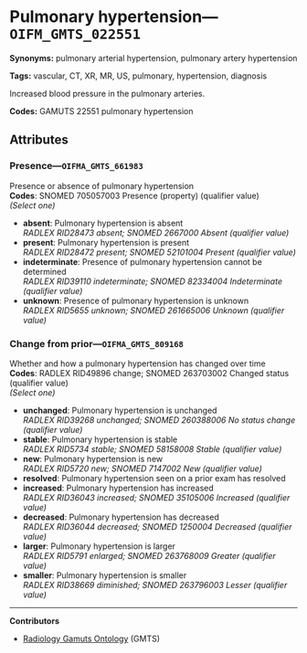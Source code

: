 # Pulmonary hypertension—`OIFM_GMTS_022551`

**Synonyms:** pulmonary arterial hypertension, pulmonary artery hypertension

**Tags:** vascular, CT, XR, MR, US, pulmonary, hypertension, diagnosis

Increased blood pressure in the pulmonary arteries.

**Codes:** GAMUTS 22551 pulmonary hypertension

## Attributes

### Presence—`OIFMA_GMTS_661983`

Presence or absence of pulmonary hypertension  
**Codes**: SNOMED 705057003 Presence (property) (qualifier value)  
*(Select one)*

- **absent**: Pulmonary hypertension is absent  
_RADLEX RID28473 absent; SNOMED 2667000 Absent (qualifier value)_
- **present**: Pulmonary hypertension is present  
_RADLEX RID28472 present; SNOMED 52101004 Present (qualifier value)_
- **indeterminate**: Presence of pulmonary hypertension cannot be determined  
_RADLEX RID39110 indeterminate; SNOMED 82334004 Indeterminate (qualifier value)_
- **unknown**: Presence of pulmonary hypertension is unknown  
_RADLEX RID5655 unknown; SNOMED 261665006 Unknown (qualifier value)_

### Change from prior—`OIFMA_GMTS_809168`

Whether and how a pulmonary hypertension has changed over time  
**Codes**: RADLEX RID49896 change; SNOMED 263703002 Changed status (qualifier value)  
*(Select one)*

- **unchanged**: Pulmonary hypertension is unchanged  
_RADLEX RID39268 unchanged; SNOMED 260388006 No status change (qualifier value)_
- **stable**: Pulmonary hypertension is stable  
_RADLEX RID5734 stable; SNOMED 58158008 Stable (qualifier value)_
- **new**: Pulmonary hypertension is new  
_RADLEX RID5720 new; SNOMED 7147002 New (qualifier value)_
- **resolved**: Pulmonary hypertension seen on a prior exam has resolved  
- **increased**: Pulmonary hypertension has increased  
_RADLEX RID36043 increased; SNOMED 35105006 Increased (qualifier value)_
- **decreased**: Pulmonary hypertension has decreased  
_RADLEX RID36044 decreased; SNOMED 1250004 Decreased (qualifier value)_
- **larger**: Pulmonary hypertension is larger  
_RADLEX RID5791 enlarged; SNOMED 263768009 Greater (qualifier value)_
- **smaller**: Pulmonary hypertension is smaller  
_RADLEX RID38669 diminished; SNOMED 263796003 Lesser (qualifier value)_

---

**Contributors**

- [Radiology Gamuts Ontology](https://gamuts.net/) (GMTS)